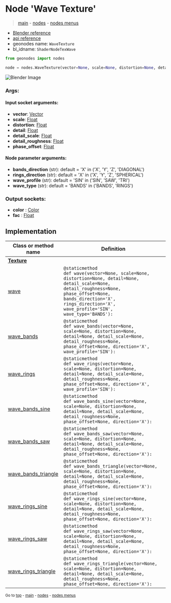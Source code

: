 # Node 'Wave Texture'

> [main](../structure.md) - [nodes](nodes.md) - [nodes menus](nodes_menus.md)

- [Blender reference](https://docs.blender.org/manual/en/latest/modeling/geometry_nodes/texture/wave.html)
- [api reference](https://docs.blender.org/api/current/bpy.types.ShaderNodeTexWave.html)
- geonodes name: `WaveTexture`
- bl_idname: `ShaderNodeTexWave`

```python
from geonodes import nodes

node = nodes.WaveTexture(vector=None, scale=None, distortion=None, detail=None, detail_scale=None, detail_roughness=None, phase_offset=None, bands_direction='X', rings_direction='X', wave_profile='SIN', wave_type='BANDS')
```

![Blender Image](https://docs.blender.org/manual/en/latest/_images/node-types_ShaderNodeTexWave.webp)

### Args:

#### Input socket arguments:

- **vector**: [Vector](Vector.md)
- **scale**: [Float](Float.md)
- **distortion**: [Float](Float.md)
- **detail**: [Float](Float.md)
- **detail_scale**: [Float](Float.md)
- **detail_roughness**: [Float](Float.md)
- **phase_offset**: [Float](Float.md)

#### Node parameter arguments:

- **bands_direction** (str): default = 'X' in ('X', 'Y', 'Z', 'DIAGONAL')
- **rings_direction** (str): default = 'X' in ('X', 'Y', 'Z', 'SPHERICAL')
- **wave_profile** (str): default = 'SIN' in ('SIN', 'SAW', 'TRI')
- **wave_type** (str): default = 'BANDS' in ('BANDS', 'RINGS')

### Output sockets:

- **color** : [Color](Color.md)
- **fac** : [Float](Float.md)

## Implementation

| Class or method name | Definition |
|----------------------|------------|
| **[Texture](Texture.md)** |
| [wave](Texture.md#wave-staticmethod) | `@staticmethod`<br> `def wave(vector=None, scale=None, distortion=None, detail=None, detail_scale=None, detail_roughness=None, phase_offset=None, bands_direction='X', rings_direction='X', wave_profile='SIN', wave_type='BANDS'):` |
| [wave_bands](Texture.md#wave_bands-staticmethod) | `@staticmethod`<br> `def wave_bands(vector=None, scale=None, distortion=None, detail=None, detail_scale=None, detail_roughness=None, phase_offset=None, direction='X', wave_profile='SIN'):` |
| [wave_rings](Texture.md#wave_rings-staticmethod) | `@staticmethod`<br> `def wave_rings(vector=None, scale=None, distortion=None, detail=None, detail_scale=None, detail_roughness=None, phase_offset=None, direction='X', wave_profile='SIN'):` |
| [wave_bands_sine](Texture.md#wave_bands_sine-staticmethod) | `@staticmethod`<br> `def wave_bands_sine(vector=None, scale=None, distortion=None, detail=None, detail_scale=None, detail_roughness=None, phase_offset=None, direction='X'):` |
| [wave_bands_saw](Texture.md#wave_bands_saw-staticmethod) | `@staticmethod`<br> `def wave_bands_saw(vector=None, scale=None, distortion=None, detail=None, detail_scale=None, detail_roughness=None, phase_offset=None, direction='X'):` |
| [wave_bands_triangle](Texture.md#wave_bands_triangle-staticmethod) | `@staticmethod`<br> `def wave_bands_triangle(vector=None, scale=None, distortion=None, detail=None, detail_scale=None, detail_roughness=None, phase_offset=None, direction='X'):` |
| [wave_rings_sine](Texture.md#wave_rings_sine-staticmethod) | `@staticmethod`<br> `def wave_rings_sine(vector=None, scale=None, distortion=None, detail=None, detail_scale=None, detail_roughness=None, phase_offset=None, direction='X'):` |
| [wave_rings_saw](Texture.md#wave_rings_saw-staticmethod) | `@staticmethod`<br> `def wave_rings_saw(vector=None, scale=None, distortion=None, detail=None, detail_scale=None, detail_roughness=None, phase_offset=None, direction='X'):` |
| [wave_rings_triangle](Texture.md#wave_rings_triangle-staticmethod) | `@staticmethod`<br> `def wave_rings_triangle(vector=None, scale=None, distortion=None, detail=None, detail_scale=None, detail_roughness=None, phase_offset=None, direction='X'):` |

<sub>Go to [top](#node-Wave-Texture) - [main](../structure.md) - [nodes](nodes.md) - [nodes menus](nodes_menus.md)</sub>

